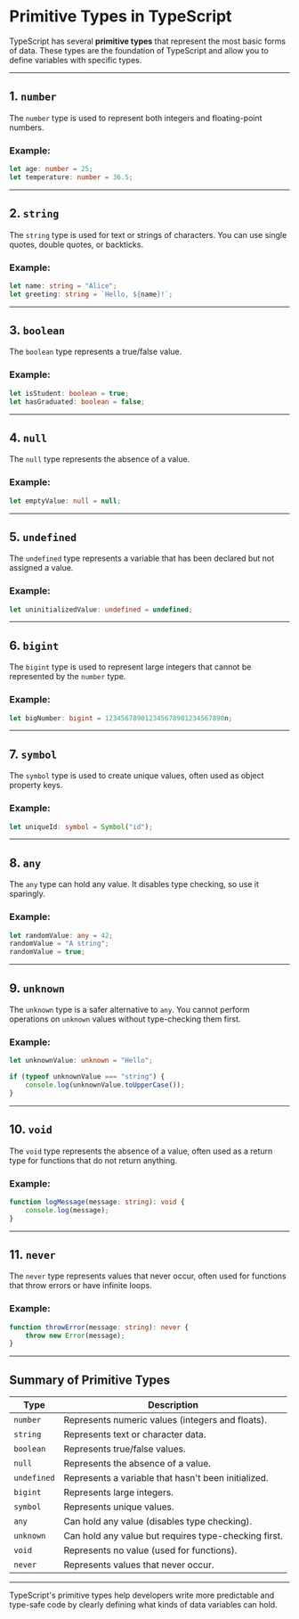 
# Primitive Types in TypeScript

TypeScript has several **primitive types** that represent the most basic forms of data. These types are the foundation of TypeScript and allow you to define variables with specific types.

---

## **1. `number`**
The `number` type is used to represent both integers and floating-point numbers.

### Example:
```typescript
let age: number = 25;
let temperature: number = 36.5;
```

---

## **2. `string`**
The `string` type is used for text or strings of characters. You can use single quotes, double quotes, or backticks.

### Example:
```typescript
let name: string = "Alice";
let greeting: string = `Hello, ${name}!`;
```

---

## **3. `boolean`**
The `boolean` type represents a true/false value.

### Example:
```typescript
let isStudent: boolean = true;
let hasGraduated: boolean = false;
```

---

## **4. `null`**
The `null` type represents the absence of a value.

### Example:
```typescript
let emptyValue: null = null;
```

---

## **5. `undefined`**
The `undefined` type represents a variable that has been declared but not assigned a value.

### Example:
```typescript
let uninitializedValue: undefined = undefined;
```

---

## **6. `bigint`**
The `bigint` type is used to represent large integers that cannot be represented by the `number` type.

### Example:
```typescript
let bigNumber: bigint = 123456789012345678901234567890n;
```

---

## **7. `symbol`**
The `symbol` type is used to create unique values, often used as object property keys.

### Example:
```typescript
let uniqueId: symbol = Symbol("id");
```

---

## **8. `any`**
The `any` type can hold any value. It disables type checking, so use it sparingly.

### Example:
```typescript
let randomValue: any = 42;
randomValue = "A string";
randomValue = true;
```

---

## **9. `unknown`**
The `unknown` type is a safer alternative to `any`. You cannot perform operations on `unknown` values without type-checking them first.

### Example:
```typescript
let unknownValue: unknown = "Hello";

if (typeof unknownValue === "string") {
    console.log(unknownValue.toUpperCase());
}
```

---

## **10. `void`**
The `void` type represents the absence of a value, often used as a return type for functions that do not return anything.

### Example:
```typescript
function logMessage(message: string): void {
    console.log(message);
}
```

---

## **11. `never`**
The `never` type represents values that never occur, often used for functions that throw errors or have infinite loops.

### Example:
```typescript
function throwError(message: string): never {
    throw new Error(message);
}
```

---

## Summary of Primitive Types

| **Type**      | **Description**                                      |
|---------------|------------------------------------------------------|
| `number`      | Represents numeric values (integers and floats).     |
| `string`      | Represents text or character data.                   |
| `boolean`     | Represents true/false values.                        |
| `null`        | Represents the absence of a value.                   |
| `undefined`   | Represents a variable that hasn't been initialized.  |
| `bigint`      | Represents large integers.                           |
| `symbol`      | Represents unique values.                            |
| `any`         | Can hold any value (disables type checking).          |
| `unknown`     | Can hold any value but requires type-checking first. |
| `void`        | Represents no value (used for functions).            |
| `never`       | Represents values that never occur.                  |

---

TypeScript's primitive types help developers write more predictable and type-safe code by clearly defining what kinds of data variables can hold.
